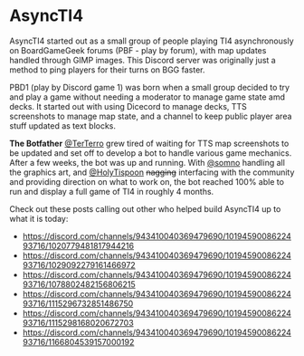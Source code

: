 # AsyncTI4

AsyncTI4 started out as a small group of people playing TI4 asynchronously on BoardGameGeek forums (PBF - play by forum), with map updates handled through GIMP images. This Discord server was originally just a method to ping players for their turns on BGG faster.

PBD1 (play by Discord game 1) was born when a small group decided to try and play a game without needing a moderator to manage game state amd decks. It started out with using Dicecord to manage decks, TTS screenshots to manage map state, and a channel to keep public player area stuff updated as text blocks.

**The Botfather** [@TerTerro](https://github.com/TerTerro) grew tired of waiting for TTS map screenshots to be updated and set off to develop a bot to handle various game mechanics. After a few weeks, the bot was up and running. With [@somno](https://github.com/CptSomno) handling all the graphics art, and [@HolyTispoon](https://github.com/HolyTispoon) ~~nagging~~ interfacing with the community and providing direction on what to work on, the bot reached 100% able to run and display a full game of TI4 in roughly 4 months.

Check out these posts calling out other who helped build AsyncTI4 up to what it is today:
- https://discord.com/channels/943410040369479690/1019459008622493716/1020779481817944216
- https://discord.com/channels/943410040369479690/1019459008622493716/1029092279161466972
- https://discord.com/channels/943410040369479690/1019459008622493716/1078802482156806215
- https://discord.com/channels/943410040369479690/1019459008622493716/1115296732851486750
- https://discord.com/channels/943410040369479690/1019459008622493716/1115298168020672703
- https://discord.com/channels/943410040369479690/1019459008622493716/1166804539157000192
